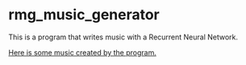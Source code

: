 # rmg_music_generator

This is a program that writes music with a Recurrent Neural Network.

[Here is some music created by the program.](https://soundcloud.com/dennismagnusson)
